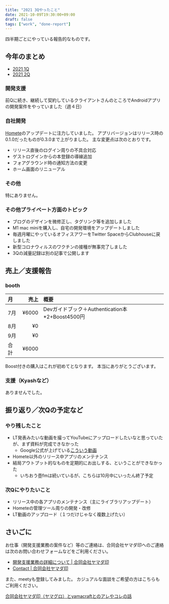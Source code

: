 ```yaml
---
title: "2021 3Qやったこと"
date: 2021-10-09T19:30:00+09:00
draft: false
tags: ["work", "done-report"]
---
```


四半期ごとにやっている報告的なものです。

## 今年のまとめ

- [2021 1Q](/note/yamacraft-2021-1q-done/)
- [2021 2Q](/note/yamacraft-2021-2q-done/)

### 開発支援

前Qに続き、継続して契約しているクライアントさんのところでAndroidアプリの開発案件をやっていました（週４日）

### 自社開発

[Homete](https://homete.yamaglo.jp)のアップデートに注力していました。
アプリバージョンはリリース時の0.1.0だったものが0.3.0まで上がりました。
主な変更点は次のとおりです。

- リリース直後のログイン周りの不具合対応
- ゲストログインからの本登録の導線追加
- フォアグラウンド時の通知方法の変更
- ホーム画面のリニューアル

### その他

特にありません。

### その他プライベート方面のトピック

- ブログのデザインを微修正し、タグリンク等を追加しました
- M1 mac miniを購入し、自宅の開発環境をアップデートしました
- 毎週月曜にやっているオフィスアワーをTwitter SpaceからClubhouseに戻しました
- 新型コロナウィルスのワクチンの接種が無事完了しました
- 3Qの減量記録は別の記事で公開します

## 売上／支援報告

### booth

月|売上|概要
:--|--:|:--
7月|¥6000| Devガイドブック＋Authentication本*2+Boost4500円
8月|¥0| 
9月|¥0|
合計|¥6000|

Boost付きの購入はこれが初めてとなります。
本当にありがとうございます。

### 支援（Kyashなど）

ありませんでした。

## 振り返り／次Qの予定など

### やり残したこと

- LT発表みたいな動画を撮ってYouTubeにアップロードしたいなと思っていたが、まず資料が完成できなかった
    - Google公式が上げている[こういう動画](https://www.youtube.com/watch?v=_TrXJXkIZBs)
- Homete以外のリリース中アプリのメンテナンス
- 結局アウトプット的なものを定期的にお出しする、ということができなかった
  - いちおう壺fmは続いているが、こちらは10月中にいったん終了予定

### 次Qにやりたいこと

- リリース中の各アプリのメンテナンス（主にライブラリアップデート）
- Hometeの管理ツール周りの開発・改修
- LT動画のアップロード（１つだけじゃなく複数上げたい）


## さいごに

お仕事（開発支援業務の案件など）等のご連絡は、合同会社ヤマダ印へのご連絡は次のお問い合わせフォームなどをご利用ください。

- [開発支援業務の詳細について \| 合同会社ヤマダ印](https://yamadajirushi.co.jp/development-support-detail/)
- [Contact \| 合同会社ヤマダ印](https://yamadajirushi.co.jp/contact/)

また、meetyも登録してみました。
カジュアルな面談をご希望の方はこちらもご利用ください。

[合同会社ヤマダ印（ヤマグロ）とyamacraftとのアレやコレの話](https://meety.net/matches/iTroNLuBJEIr)